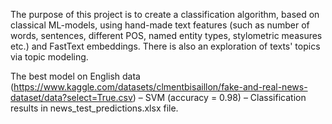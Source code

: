 The purpose of this project is to create a classification algorithm, based on classical ML-models, using hand-made text features (such as number of words, sentences, different POS, named entity types, stylometric measures etc.) and FastText embeddings. There is also an exploration of texts' topics via topic modeling. 

The best model on English data (https://www.kaggle.com/datasets/clmentbisaillon/fake-and-real-news-dataset/data?select=True.csv) – SVM (accuracy = 0.98) – Classification results in news_test_predictions.xlsx file.

